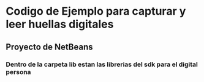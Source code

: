 # Codigo de Ejemplo para capturar y leer huellas digitales

## Proyecto de NetBeans

### Dentro de la carpeta lib estan las librerias del sdk para el digital persona